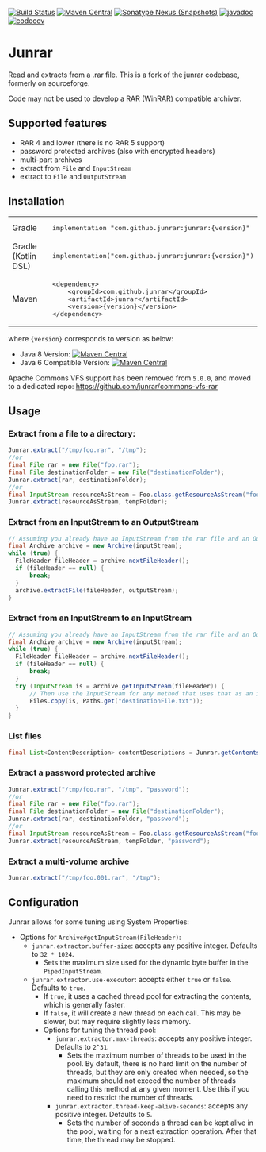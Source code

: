 [![Build Status](https://github.com/junrar/junrar/workflows/CI/badge.svg?branch=master)](https://github.com/junrar/junrar/actions?query=workflow%3ACI+branch%3Amaster)
[![Maven Central](https://img.shields.io/maven-central/v/com.github.junrar/junrar)](https://search.maven.org/artifact/com.github.junrar/junrar)
[![Sonatype Nexus (Snapshots)](https://img.shields.io/nexus/s/com.github.junrar/junrar?color=blue&label=maven%20snapshot&server=https%3A%2F%2Foss.sonatype.org%2F)](https://oss.sonatype.org/content/repositories/snapshots/com/github/junrar/junrar/)
[![javadoc](https://javadoc.io/badge2/com.github.junrar/junrar/javadoc.svg)](https://javadoc.io/doc/com.github.junrar/junrar)
[![codecov](https://codecov.io/gh/junrar/junrar/branch/master/graph/badge.svg)](https://codecov.io/gh/junrar/junrar)

# Junrar

Read and extracts from a .rar file. This is a fork of the junrar codebase, formerly on sourceforge.

Code may not be used to develop a RAR (WinRAR) compatible archiver.

## Supported features

- RAR 4 and lower (there is no RAR 5 support)
- password protected archives (also with encrypted headers)
- multi-part archives
- extract from `File` and `InputStream`
- extract to `File` and `OutputStream`

## Installation

<table>
<tr>
    <td>Gradle</td>
    <td>
        <pre>implementation "com.github.junrar:junrar:{version}"</pre>
    </td>
</tr>
<tr>
    <td>Gradle (Kotlin DSL)</td>
    <td>
        <pre>implementation("com.github.junrar:junrar:{version}")</pre>
        </td>
</tr>
<tr>
    <td>Maven</td>
    <td>
        <pre>&lt;dependency&gt;
    &lt;groupId&gt;com.github.junrar&lt;/groupId&gt;
    &lt;artifactId&gt;junrar&lt;/artifactId&gt;
    &lt;version&gt;{version}&lt;/version&gt;
&lt;/dependency&gt;</pre>
    </td>
</tr>
</table>

where `{version}` corresponds to version as below:

- Java 8 Version: [![Maven Central](https://img.shields.io/maven-central/v/com.github.junrar/junrar)](https://search.maven.org/artifact/com.github.junrar/junrar)
- Java 6 Compatible Version: [![Maven Central](https://img.shields.io/maven-central/v/com.github.junrar/junrar?versionPrefix=4.0.0)](https://search.maven.org/artifact/com.github.junrar/junrar/4.0.0/jar)

Apache Commons VFS support has been removed from `5.0.0`, and moved to a dedicated repo: https://github.com/junrar/commons-vfs-rar

## Usage

### Extract from a file to a directory:
```java
Junrar.extract("/tmp/foo.rar", "/tmp");
//or
final File rar = new File("foo.rar");  
final File destinationFolder = new File("destinationFolder");
Junrar.extract(rar, destinationFolder);    
//or
final InputStream resourceAsStream = Foo.class.getResourceAsStream("foo.rar");//only for a single rar file
Junrar.extract(resourceAsStream, tempFolder);
```

### Extract from an InputStream to an OutputStream 
```java
// Assuming you already have an InputStream from the rar file and an OutputStream for writing to
final Archive archive = new Archive(inputStream);
while (true) {
  FileHeader fileHeader = archive.nextFileHeader();
  if (fileHeader == null) {
      break;
  }
  archive.extractFile(fileHeader, outputStream); 
}
```

### Extract from an InputStream to an InputStream
```java
// Assuming you already have an InputStream from the rar file and an OutputStream for writing to
final Archive archive = new Archive(inputStream);
while (true) {
  FileHeader fileHeader = archive.nextFileHeader();
  if (fileHeader == null) {
      break;
  }
  try (InputStream is = archive.getInputStream(fileHeader)) {
      // Then use the InputStream for any method that uses that as an input, ex.:
      Files.copy(is, Paths.get("destinationFile.txt"));
  }
}
```

### List files
```java
final List<ContentDescription> contentDescriptions = Junrar.getContentsDescription(testDocuments);    
```

### Extract a password protected archive
```java
Junrar.extract("/tmp/foo.rar", "/tmp", "password");
//or
final File rar = new File("foo.rar");  
final File destinationFolder = new File("destinationFolder");
Junrar.extract(rar, destinationFolder, "password");    
//or
final InputStream resourceAsStream = Foo.class.getResourceAsStream("foo.rar");//only for a single rar file
Junrar.extract(resourceAsStream, tempFolder, "password");
```

### Extract a multi-volume archive
```java
Junrar.extract("/tmp/foo.001.rar", "/tmp");
```

## Configuration

Junrar allows for some tuning using System Properties:

- Options for `Archive#getInputStream(FileHeader)`:
  - `junrar.extractor.buffer-size`: accepts any positive integer. Defaults to `32 * 1024`. 
    - Sets the maximum size used for the dynamic byte buffer in the `PipedInputStream`.
  - `junrar.extractor.use-executor`: accepts either `true` or `false`. Defaults to `true`.
    - If `true`, it uses a cached thread pool for extracting the contents, which is generally faster.
    - If `false`, it will create a new thread on each call. This may be slower, but may require slightly less memory.
    - Options for tuning the thread pool:
      - `junrar.extractor.max-threads`: accepts any positive integer. Defaults to `2^31`.
        - Sets the maximum number of threads to be used in the pool. By default, there is no hard limit on the number 
          of threads, but they are only created when needed, so the maximum should not exceed the number of threads 
          calling this method at any given moment. Use this if you need to restrict the number of threads.
      - `junrar.extractor.thread-keep-alive-seconds`: accepts any positive integer. Defaults to `5`. 
        - Sets the number of seconds a thread can be kept alive in the pool, waiting for a next extraction operation. 
          After that time, the thread may be stopped.
